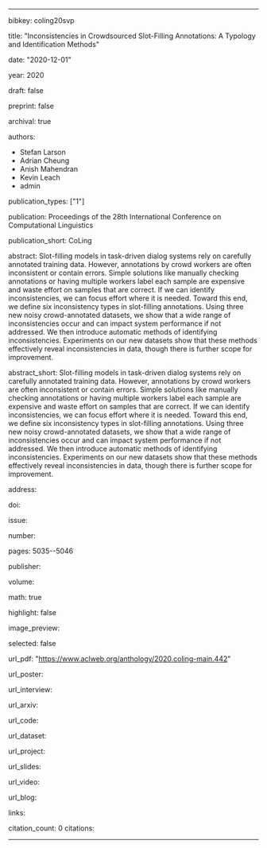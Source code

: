 ---

bibkey: coling20svp

title: "Inconsistencies in Crowdsourced Slot-Filling Annotations: A Typology and Identification Methods"

date: "2020-12-01"

year: 2020

draft: false

preprint: false

archival: true

authors: 
- Stefan Larson
- Adrian Cheung
- Anish Mahendran
- Kevin Leach
- admin

publication_types: ["1"]

publication: Proceedings of the 28th International Conference on Computational Linguistics

publication_short: CoLing

abstract: Slot-filling models in task-driven dialog systems rely on carefully annotated training data. However, annotations by crowd workers are often inconsistent or contain errors. Simple solutions like manually checking annotations or having multiple workers label each sample are expensive and waste effort on samples that are correct. If we can identify inconsistencies, we can focus effort where it is needed. Toward this end, we define six inconsistency types in slot-filling annotations. Using three new noisy crowd-annotated datasets, we show that a wide range of inconsistencies occur and can impact system performance if not addressed. We then introduce automatic methods of identifying inconsistencies. Experiments on our new datasets show that these methods effectively reveal inconsistencies in data, though there is further scope for improvement.

abstract_short: Slot-filling models in task-driven dialog systems rely on carefully annotated training data. However, annotations by crowd workers are often inconsistent or contain errors. Simple solutions like manually checking annotations or having multiple workers label each sample are expensive and waste effort on samples that are correct. If we can identify inconsistencies, we can focus effort where it is needed. Toward this end, we define six inconsistency types in slot-filling annotations. Using three new noisy crowd-annotated datasets, we show that a wide range of inconsistencies occur and can impact system performance if not addressed. We then introduce automatic methods of identifying inconsistencies. Experiments on our new datasets show that these methods effectively reveal inconsistencies in data, though there is further scope for improvement.

address: 

doi: 

issue: 

number: 

pages: 5035--5046

publisher: 

volume: 

math: true

highlight: false

image_preview: 

selected: false

url_pdf: "https://www.aclweb.org/anthology/2020.coling-main.442"

url_poster: 

url_interview: 

url_arxiv: 

url_code: 

url_dataset: 

url_project: 

url_slides: 

url_video: 

url_blog: 

links: 

citation_count: 0
citations:


---